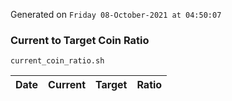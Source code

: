 Generated on `Friday 08-October-2021 at 04:50:07`

### Current to Target Coin Ratio
`current_coin_ratio.sh`

Date|Current|Target|Ratio
---|---|---|---
